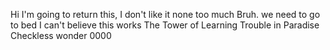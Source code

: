 Hi
I'm going to return this, I don't like it none too much
Bruh.
we need to go to bed
I can't believe this works
The Tower of Learning
Trouble in Paradise
Checkless wonder
0000
